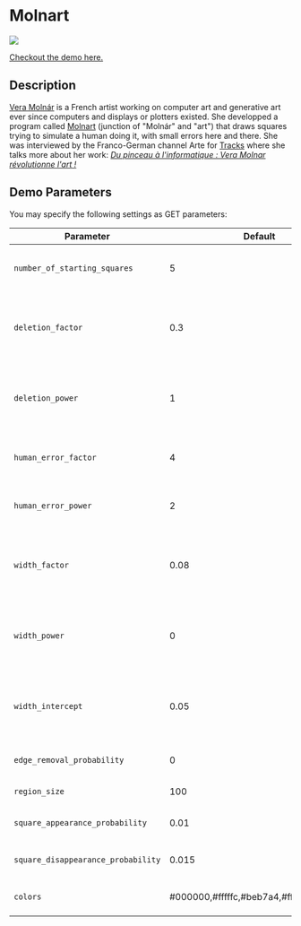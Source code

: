 # Molnart

[![](molnart.gif)](index.html)

[Checkout the demo here.](index.html)

## Description

[Vera Molnár](https://en.wikipedia.org/wiki/Vera_Moln%C3%A1r) is a French artist working on computer art and generative art ever since computers and displays or plotters existed. She developped a program called [Molnart](http://www.veramolnar.com/blog/wp-content/uploads/VM1976_molnart.pdf) (junction of "Molnár" and "art") that draws squares trying to simulate a human doing it, with small errors here and there. She was interviewed by the Franco-German channel Arte for [Tracks](https://www.youtube.com/c/TRACKSARTEFr) where she talks more about her work: *[Du pinceau à l'informatique : Vera Molnar révolutionne l'art !](https://www.youtube.com/watch?v=ElKNKxWrXk8)*



## Demo Parameters

You may specify the following settings as GET parameters:

Parameter | Default | Description
--------- | ------- | -----------
`number_of_starting_squares` | 5 | Number of intricated squares per region.
`deletion_factor` | 0.3 | Probability factor for square deletion based on its relative size.
`deletion_power` | 1 | Probability power for square deletion based on its relative size.
`human_error_factor` | 4 | Slight vertices offset at start.
`human_error_power` | 2 | Slight vertices offset at start.
`width_factor` | 0.08 | Probability factor for square line width based on its relative size.
`width_power` | 0 | Probability power for square line width based on its relative size.
`width_intercept` | 0.05 | Probability constant for square line width based on its relative size.
`edge_removal_probability` | 0 | Probability of deletion for every edges.
`region_size` | 100 | Region size in pixels.
`square_appearance_probability` | 0.01 | Probability of a square appearing.
`square_disappearance_probability` | 0.015 | Probability of a square disappearing.
`colors` | #000000,#fffffc,#beb7a4,#ff7f11,#ff3f00 | Color palette that squares go through.

